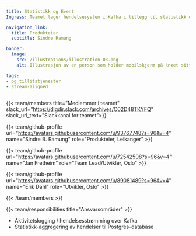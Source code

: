 ```yaml
---
title: Statistikk og Event
Ingress: Teamet lager hendelsesystem i Kafka i tillegg til statistikk over hendelser.

navigation_link:
  title: Produkteier
  subtitle: Sindre Ramung

banner:
  image:
    src: /illustrations/illustration-03.png
    alt: Illustrasjon av en person som holder mobilskjerm på kneet sitt

tags:
- pg_tillitstjenester
- stream-aligned
---
```


{{< team/members title="Medlemmer i teamet" slack_url="https://digdir.slack.com/archives/C02D48TKYFQ" slack_url_text="Slackkanal for teamet">}}

  {{< team/github-profile url="https://avatars.githubusercontent.com/u/93767748?s=96&v=4" name="Sindre B. Ramung" role="Produkteier,  Leikanger" >}}

  {{< team/github-profile url="https://avatars.githubusercontent.com/u/72542508?s=96&v=4" name="Jan Fretheim" role="Team Lead/Utvikler, Oslo" >}}

  {{< team/github-profile url="https://avatars.githubusercontent.com/u/89081489?s=96&v=4" name="Erik Dahl" role="Utvikler, Oslo" >}}

{{< /team/members >}}

{{< team/responsibilities title="Ansvarsområder" >}}

- Aktivitetslogging / hendelsesstrømming over Kafka
- Statistikk-aggregering av hendelser til Postgres-database
